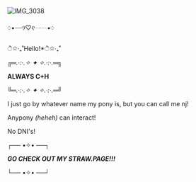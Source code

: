 ![IMG_3038](https://github.com/user-attachments/assets/b978e2cb-8dfb-4347-8251-10ee4412c462)


༶•┈┈୨♡୧┈┈•༶

ੈ✩‧₊˚Hello!*ੈ✩‧₊˚

╔═*.·:·.✧ ✦ ✧.·:·.*═╗

**ALWAYS C+H**

╚═*.·:·.✧ ✦ ✧.·:·.*═╝

I just go by whatever name my pony is, but you can call me nj!

Anypony *(heheh)* can interact!

No DNI's!

┌── •✧• ──┐

***GO CHECK OUT MY STRAW.PAGE!!!***

└── •✧• ──┘

